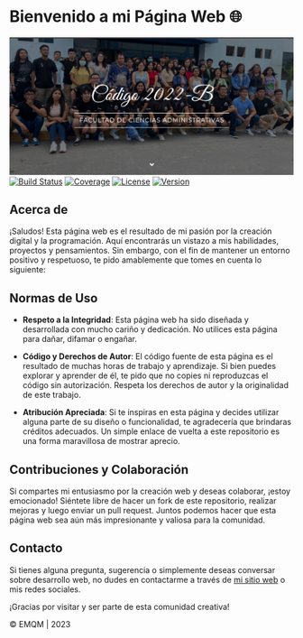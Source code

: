 # Bienvenido a mi Página Web 🌐

![Vista previa de la página web](img/presentacion.png)
[![Build Status](https://img.shields.io/travis/CODIGO2022-B/FCA.svg)](https://travis-ci.org/CODIGO2022-B/FCA)
[![Coverage](https://img.shields.io/codecov/c/github/CODIGO2022-B/FCA.svg)](https://codecov.io/gh/CODIGO2022-B/FCA)
[![License](https://img.shields.io/badge/license-MIT-blue.svg)](https://opensource.org/licenses/MIT)
[![Version](https://img.shields.io/badge/version-1.0.0-green.svg)](https://github.com/CODIGO2022-B/FCA/releases/tag/1.0.0)

## Acerca de

¡Saludos! Esta página web es el resultado de mi pasión por la creación digital y la programación. Aquí encontrarás un vistazo a mis habilidades, proyectos y pensamientos. Sin embargo, con el fin de mantener un entorno positivo y respetuoso, te pido amablemente que tomes en cuenta lo siguiente:

## Normas de Uso

- **Respeto a la Integridad**: Esta página web ha sido diseñada y desarrollada con mucho cariño y dedicación. No utilices esta página para dañar, difamar o engañar.

- **Código y Derechos de Autor**: El código fuente de esta página es el resultado de muchas horas de trabajo y aprendizaje. Si bien puedes explorar y aprender de él, te pido que no copies ni reproduzcas el código sin autorización. Respeta los derechos de autor y la originalidad de este trabajo.

- **Atribución Apreciada**: Si te inspiras en esta página y decides utilizar alguna parte de su diseño o funcionalidad, te agradecería que brindaras créditos adecuados. Un simple enlace de vuelta a este repositorio es una forma maravillosa de mostrar aprecio.

## Contribuciones y Colaboración

Si compartes mi entusiasmo por la creación web y deseas colaborar, ¡estoy emocionado! Siéntete libre de hacer un fork de este repositorio, realizar mejoras y luego enviar un pull request. Juntos podemos hacer que esta página web sea aún más impresionante y valiosa para la comunidad.

## Contacto

Si tienes alguna pregunta, sugerencia o simplemente deseas conversar sobre desarrollo web, no dudes en contactarme a través de [mi sitio web](https://codigo2022-b.github.io/FCA/) o mis redes sociales.

¡Gracias por visitar y ser parte de esta comunidad creativa!

&copy; EMQM | 2023
